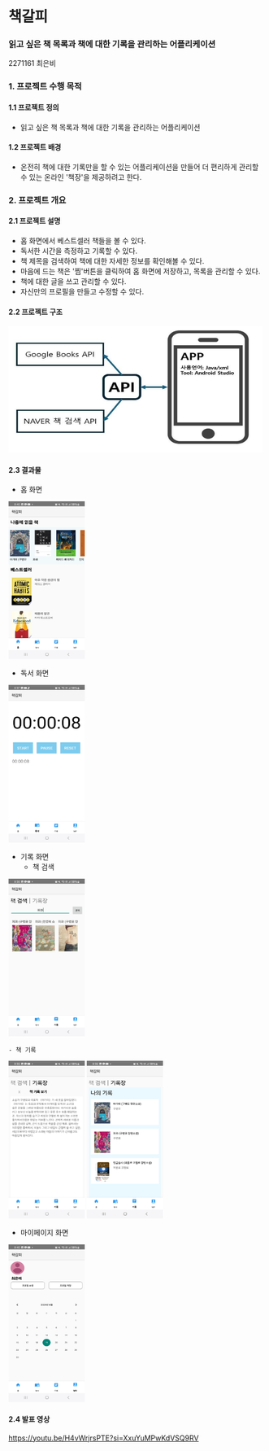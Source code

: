 # 책갈피

### 읽고 싶은 책 목록과 책에 대한 기록을 관리하는 어플리케이션

2271161 최은비

### 1. 프로젝트 수행 목적
#### 1.1 프로젝트 정의
   * 읽고 싶은 책 목록과 책에 대한 기록을 관리하는 어플리케이션
   
#### 1.2 프로젝트 배경
   * 온전히 책에 대한 기록만을 할 수 있는 어플리케이션을 만들어 더 편리하게 관리할 수 있는 온라인 '책장'을 제공하려고 한다.

### 2. 프로젝트 개요
#### 2.1 프로젝트 설명

  * 홈 화면에서 베스트셀러 책들을 볼 수 있다.
  * 독서한 시간을 측정하고 기록할 수 있다.
  * 책 제목을 검색하여 책에 대한 자세한 정보를 확인해볼 수 있다.
  * 마음에 드는 책은 '찜'버튼을 클릭하여 홈 화면에 저장하고, 목록을 관리할 수 있다.
  * 책에 대한 글을 쓰고 관리할 수 있다.
  * 자신만의 프로필을 만들고 수정할 수 있다.

#### 2.2 프로젝트 구조
<img src="./app.JPG" width="500" height="250">

#### 2.3 결과물
  * 홈 화면
  <img src="./home.jpg" width="150" height="310">

  * 독서 화면
  <img src="./reading.jpg" width="150" height="310">

  * 기록 화면
    - 책 검색
   <img src="./bookSearch.jpg" width="150" height="310">
    
    - 책 기록
   <img src="./recording.jpg" width="150" height="310">
   <img src="./recording2.jpg" width="150" height="310">

  * 마이페이지 화면
  <img src="./mypage.jpg" width="150" height="310">
  
#### 2.4 발표 영상
https://youtu.be/H4vWrjrsPTE?si=XxuYuMPwKdVSQ9RV
    
